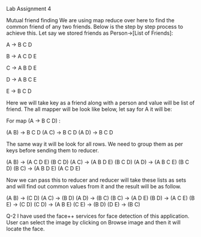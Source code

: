 
Lab Assignment 4

Mutual friend finding 
We are using map reduce over here to find the common friend of any two friends. Below is the step by step process to achieve this.
Let say we stored friends as Person->[List of Friends]:

A -> B C D

B -> A C D E

C -> A B D E

D -> A B C E

E -> B C D

Here we will take key as a friend along with a person and value will be list of friend. The all mapper will be look like below, let say for A it will be: 

For map (A -> B C D) :

(A B) -> B C D
(A C) -> B C D
(A D) -> B C D

The same way it will be look for all rows. We need to group them as per keys before sending them to reducer. 

(A B) -> (A C D E) (B C D)
(A C) -> (A B D E) (B C D)
(A D) -> (A B C E) (B C D)
(B C) -> (A B D E) (A C D E)

Now we can pass this to reducer and reducer will take these lists as sets and will find out common values from it and the result will be as follow.

(A B) -> (C D)
(A C) -> (B D)
(A D) -> (B C)
(B C) -> (A D E)
(B D) -> (A C E)
(B E) -> (C D)
(C D) -> (A B E)
(C E) -> (B D)
(D E) -> (B C)


Q-2 I have used the face++ services for face detection of this application. 
    User can select the image by clicking on Browse image and then it will locate the face. 
